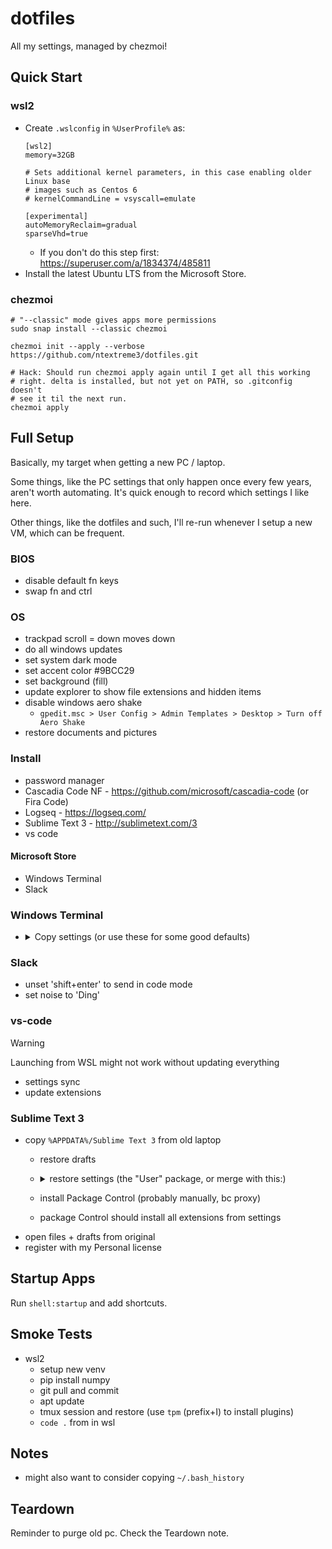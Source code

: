 # dotfiles

All my settings, managed by chezmoi!

## Quick Start

### wsl2

- Create `.wslconfig` in `%UserProfile%` as:
    ```
    [wsl2]
    memory=32GB

    # Sets additional kernel parameters, in this case enabling older Linux base
    # images such as Centos 6
    # kernelCommandLine = vsyscall=emulate

    [experimental]
    autoMemoryReclaim=gradual
    sparseVhd=true
    ```
  - If you don't do this step first: https://superuser.com/a/1834374/485811
- Install the latest Ubuntu LTS from the Microsoft Store.

### chezmoi

```
# "--classic" mode gives apps more permissions
sudo snap install --classic chezmoi

chezmoi init --apply --verbose https://github.com/ntextreme3/dotfiles.git

# Hack: Should run chezmoi apply again until I get all this working
# right. delta is installed, but not yet on PATH, so .gitconfig doesn't
# see it til the next run.
chezmoi apply
```

## Full Setup

Basically, my target when getting a new PC / laptop.

Some things, like the PC settings that only happen once every few years, aren't worth automating. It's quick enough to record which settings I like here.

Other things, like the dotfiles and such, I'll re-run whenever I setup a new VM, which can be frequent.

### BIOS

- disable default fn keys
- swap fn and ctrl

### OS

- trackpad scroll = down moves down
- do all windows updates
- set system dark mode
- set accent color #9BCC29
- set background (fill)
- update explorer to show file extensions and hidden items
- disable windows aero shake
    - `gpedit.msc > User Config > Admin Templates > Desktop > Turn off Aero Shake`
- restore documents and pictures

### Install

- password manager
- Cascadia Code NF - https://github.com/microsoft/cascadia-code (or Fira Code)
- Logseq - https://logseq.com/
- Sublime Text 3 - http://sublimetext.com/3
- vs code 

#### Microsoft Store

- Windows Terminal
- Slack

### Windows Terminal

- <details>
    <summary>Copy settings (or use these for some good defaults)</summary>

    ```jsonc
    {
    "$help": "https://aka.ms/terminal-documentation",
    "$schema": "https://aka.ms/terminal-profiles-schema",
    "actions":
    [
        {
            "command":
            {
                "action": "prevTab"
            },
            "id": "User.prevTab.0"
        },
        {
            "command":
            {
                "action": "nextTab"
            },
            "id": "User.nextTab.0"
        }
    ],
    "copyFormatting": "none",
    "copyOnSelect": true,
    "defaultProfile": "{61c54bbd-c2c6-5271-96e7-009a87ff44bf}",
    "keybindings":
    [
        {
            "id": "User.prevTab.0",
            "keys": "ctrl+pgup"
        },
        {
            "id": "User.nextTab.0",
            "keys": "ctrl+pgdn"
        },
        {
            "id": "Terminal.CopyToClipboard",
            "keys": "ctrl+c"
        },
        {
            "id": "Terminal.PasteFromClipboard",
            "keys": "shift+insert"
        }
    ],
    "newTabMenu":
    [
        {
            "type": "remainingProfiles"
        }
    ],
    "profiles":
    {
        "defaults": {},
        "list":
        [
            {
                "commandline": "%SystemRoot%\\System32\\WindowsPowerShell\\v1.0\\powershell.exe",
                "guid": "{61c54bbd-c2c6-5271-96e7-009a87ff44bf}",
                "hidden": false,
                "name": "Windows PowerShell"
            },
            {
                "commandline": "%SystemRoot%\\System32\\cmd.exe",
                "guid": "{0caa0dad-35be-5f56-a8ff-afceeeaa6101}",
                "hidden": false,
                "name": "Command Prompt"
            },
            {
                "font":
                {
                    "face": "Cascadia Code NF"
                },
                "guid": "{963ff2f7-6aed-5ce3-9d91-90d99571f53a}",
                "hidden": true,
                "name": "Ubuntu-24.04",
                "source": "Windows.Terminal.Wsl"
            },
            {
                "guid": "{b453ae62-4e3d-5e58-b989-0a998ec441b8}",
                "hidden": true,
                "name": "Azure Cloud Shell",
                "source": "Windows.Terminal.Azure"
            },
            {
                "guid": "{2ece5bfe-50ed-5f3a-ab87-5cd4baafed2b}",
                "hidden": true,
                "name": "Git Bash",
                "source": "Git"
            },
            {
                "bellStyle":
                [
                    "window",
                    "taskbar"
                ],
                "colorScheme": "Campbell",
                "font":
                {
                    "face": "Cascadia Code NF"
                },
                "guid": "{d8e96812-b789-5068-a5ae-10b2fb53e95f}",
                "hidden": false,
                "name": "Ubuntu 24.04.1 LTS",
                "source": "CanonicalGroupLimited.Ubuntu24.04LTS_79rhkp1fndgsc"
            }
        ]
    },
    "schemes": [],
    "tabSwitcherMode": "disabled",
    "themes": []
    }
    ```
  </details>

### Slack

- unset 'shift+enter' to send in code mode
- set noise to 'Ding'

### vs-code

> [!WARNING]
> Launching from WSL might not work without updating everything

- settings sync
- update extensions

### Sublime Text 3

- copy `%APPDATA%/Sublime Text 3` from old laptop
    - restore drafts
    - <details>
        <summary>restore settings (the "User" package, or merge with this:)</summary>

        ```json
        {
            "default_line_ending": "unix",
            "highlight_modified_tabs": true,
            "index_files": true,
            "translate_tabs_to_spaces": true,
            "update_check": false,
            "word_wrap": true,
            // '0' wraps at window size
            "wrap_width": 0
        }
        ```
    - install Package Control (probably manually, bc proxy)
    - package Control should install all extensions from settings
- open files + drafts from original
- register with my Personal license



</details>

## Startup Apps

Run `shell:startup` and add shortcuts.

## Smoke Tests

- wsl2
    - setup new venv
    - pip install numpy
    - git pull and commit
    - apt update
    - tmux session and restore (use `tpm` (prefix+I) to install plugins)
    - `code .` from in wsl

## Notes

- might also want to consider copying `~/.bash_history`

## Teardown

Reminder to purge old pc. Check the Teardown note.
